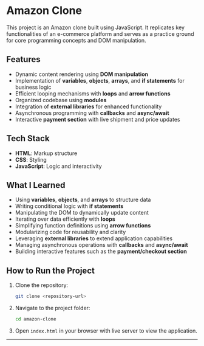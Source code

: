 # Amazon Clone

This project is an Amazon clone built using JavaScript. It replicates key functionalities of an e-commerce platform and serves as a practice ground for core programming concepts and DOM manipulation.

## Features
- Dynamic content rendering using **DOM manipulation**
- Implementation of **variables**, **objects**, **arrays**, and **if statements** for business logic
- Efficient looping mechanisms with **loops** and **arrow functions**
- Organized codebase using **modules**
- Integration of **external libraries** for enhanced functionality
- Asynchronous programming with **callbacks** and **async/await**
- Interactive **payment section** with live shipment and price updates

## Tech Stack
- **HTML**: Markup structure
- **CSS**: Styling
- **JavaScript**: Logic and interactivity

## What I Learned
- Using **variables**, **objects**, and **arrays** to structure data
- Writing conditional logic with **if statements**
- Manipulating the DOM to dynamically update content
- Iterating over data efficiently with **loops**
- Simplifying function definitions using **arrow functions**
- Modularizing code for reusability and clarity
- Leveraging **external libraries** to extend application capabilities
- Managing asynchronous operations with **callbacks** and **async/await**
- Building interactive features such as the **payment/checkout section**

## How to Run the Project
1. Clone the repository:
   ```bash
   git clone <repository-url>
   ```
2. Navigate to the project folder:
   ```bash
   cd amazon-clone
   ```
3. Open `index.html` in your browser with live server to view the application.

---
